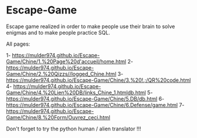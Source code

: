# Escape-Game

Escape game realized in order to make people use their brain to solve enigmas and to make people practice SQL.

All pages:

1- https://mulder974.github.io/Escape-Game/Chine/1.%20Page%20d'accueil/home.html
2- https://mulder974.github.io/Escape-Game/Chine/2.%20Qizzs//logged_Chine.html
3- https://mulder974.github.io/Escape-Game/Chine/3.%20!.;/QR%20code.html
4- https://mulder974.github.io/Escape-Game/Chine/4.%20Lien%20DB/links_Chine_1.htmldb.html
5- https://mulder974.github.io/Escape-Game/Chine/5.DB/db.html
6- https://mulder974.github.io/Escape-Game/Chine/6.Defense/game.html
7- https://mulder974.github.io/Escape-Game/Chine/8.%20Form/Ouvrez_ceci.html


Don't forget to try the python human / alien translator !!!
